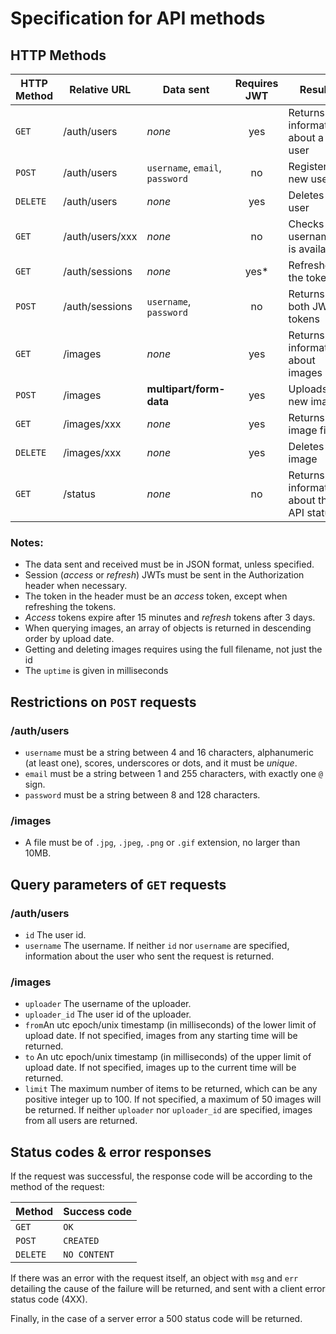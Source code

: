 # Specification for API methods

## HTTP Methods

| HTTP Method | Relative URL    | Data sent                       | Requires JWT | Result                                     | Data received                                              |
| ----------- | --------------- | ------------------------------- | :----------: | ------------------------------------------ | ---------------------------------------------------------- |
| `GET`       | /auth/users     | _none_                          |     yes      | Returns information about a user           | user_id, username                                          |
| `POST`      | /auth/users     | `username`, `email`, `password` |      no      | Registers a new user                       | `user_id`                                                  |
| `DELETE`    | /auth/users     | _none_                          |     yes      | Deletes a user                             | _none_                                                     |
| `GET`       | /auth/users/xxx | _none_                          |      no      | Checks if username is available            | `available`                                                |
| `GET`       | /auth/sessions  | _none_                          |     yes*     | Refreshes the tokens                       | `access_token`, `refresh_token`                            |
| `POST`      | /auth/sessions  | `username`, `password`          |      no      | Returns both JWT tokens                    | `access_token`, `refresh_token`                            |
| `GET`       | /images         | _none_                          |     yes      | Returns information about images           | [`filename`, `uploader`, `upload_date`, `width`, `height`] |
| `POST`      | /images         | **multipart/form-data**         |     yes      | Uploads a new image                        | `filename`                                                 |
| `GET`       | /images/xxx     | _none_                          |     yes      | Returns an image file                      | **image/[jpg, png, gif]**                                  |
| `DELETE`    | /images/xxx     | _none_                          |     yes      | Deletes an image                           | _none_                                                     |
| `GET`       | /status         | _none_                          |      no      | Returns a information about the API status | `uptime`                                                   |


### Notes:
* The data sent and received must be in JSON format, unless specified.
* Session (*access* or *refresh*) JWTs must be sent in the Authorization header when necessary.
* The token in the header must be an *access* token, except when refreshing the tokens.
* *Access* tokens expire after 15 minutes and *refresh* tokens after 3 days.
* When querying images, an array of objects is returned in descending order by upload date.
* Getting and deleting images requires using the full filename, not just the id
* The `uptime` is given in milliseconds

## Restrictions on `POST` requests

### /auth/users
* `username` must be a string between 4 and 16 characters, alphanumeric (at least one), scores, underscores or dots, and it must be *unique*.
* `email` must be a string between 1 and 255 characters, with exactly one `@` sign.
* `password` must be a string between 8 and 128 characters.

### /images
* A file must be of `.jpg`, `.jpeg`, `.png` or `.gif` extension, no larger than 10MB.

## Query parameters of `GET` requests

### /auth/users
* `id` The user id.
* `username` The username.
If neither `id` nor `username` are specified, information about the user who sent the request is returned.

### /images
* `uploader` The username of the uploader.
* `uploader_id` The user id of the uploader.
* `from`An utc epoch/unix timestamp (in milliseconds) of the lower limit of upload date. If not specified, images from any starting time will be returned.
* `to` An utc epoch/unix timestamp (in milliseconds) of the upper limit of upload date. If not specified, images up to the current time will be returned.
* `limit` The maximum number of items to be returned, which can be any positive integer up to 100. If not specified, a maximum of 50 images will be returned.
If neither `uploader` nor `uploader_id` are specified, images from all users are returned.

## Status codes & error responses
If the request was successful, the response code will be according to the method of the request:

| Method   | Success code |
| -------- | ------------ |
| `GET`    | `OK`         |
| `POST`   | `CREATED`    |
| `DELETE` | `NO CONTENT` |

If there was an error with the request itself, an object with `msg` and `err` detailing the cause of the failure will be returned, and sent with a client error status code (4XX).

Finally, in the case of a server error a 500 status code will be returned.
